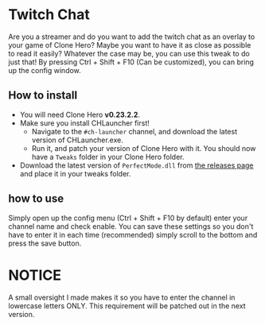 # Twitch Chat
Are you a streamer and do you want to add the twitch chat as an overlay to your game of Clone Hero?
Maybe you want to have it as close as possible to read it easily?
Whatever the case may be, you can use this tweak to do just that!
By pressing Ctrl + Shift + F10 (Can be customized), you can bring up the config window.

## How to install
- You will need Clone Hero **v0.23.2.2**.
- Make sure you install CHLauncher first!
  - Navigate to the `#ch-launcher` channel, and download the latest version of CHLauncher.exe.
  - Run it, and patch your version of Clone Hero with it. You should now have a `Tweaks` folder in your Clone Hero folder.
- Download the latest version of `PerfectMode.dll` from [the releases page](https://github.com/joosthoi1/Joost-tweaks/releases) and place it in your tweaks folder.

## how to use
Simply open up the config menu (Ctrl + Shift + F10 by default) enter your channel name and check enable.
You can save these settings so you don't have to enter it in each time (recommended) simply scroll to the bottom and press the save button.

# NOTICE
A small oversight I made makes it so you have to enter the channel in lowercase letters ONLY.
This requirement will be patched out in the next version.

